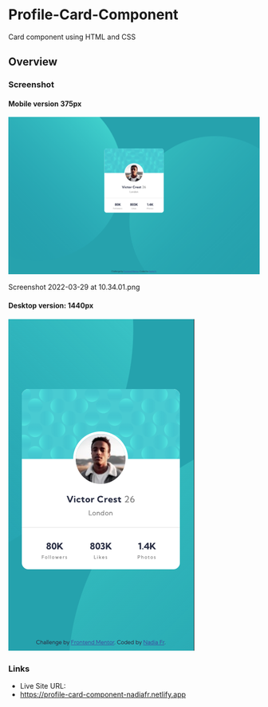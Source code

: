 # Profile-Card-Component

Card component using HTML and CSS


## Overview

### Screenshot

#### Mobile version 375px
![Image](printscreens/Screenshot%202022-03-29%20at%2010.34.01.png)

Screenshot 2022-03-29 at 10.34.01.png



#### Desktop version: 1440px
![Image](printscreens/Screenshot%202022-03-29%20at%2010.32.10.png)

### Links

- Live Site URL: 
- https://profile-card-component-nadiafr.netlify.app
